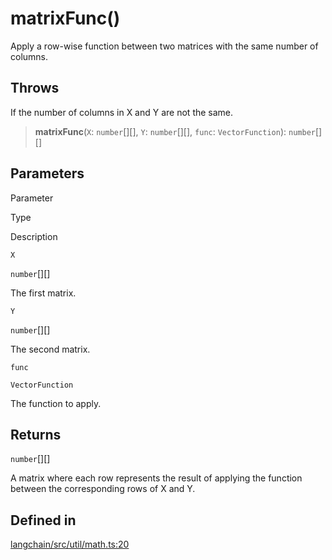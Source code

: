 matrixFunc()
============

Apply a row-wise function between two matrices with the same number of columns.

Throws[](#throws "Direct link to Throws")
------------------------------------------

If the number of columns in X and Y are not the same.

> **matrixFunc**(`X`: `number`\[\]\[\], `Y`: `number`\[\]\[\], `func`: `VectorFunction`): `number`\[\]\[\]

Parameters[](#parameters "Direct link to Parameters")
------------------------------------------------------

Parameter

Type

Description

`X`

`number`\[\]\[\]

The first matrix.

`Y`

`number`\[\]\[\]

The second matrix.

`func`

`VectorFunction`

The function to apply.

Returns[](#returns "Direct link to Returns")
---------------------------------------------

`number`\[\]\[\]

A matrix where each row represents the result of applying the function between the corresponding rows of X and Y.

Defined in[](#defined-in "Direct link to Defined in")
------------------------------------------------------

[langchain/src/util/math.ts:20](https://github.com/hwchase17/langchainjs/blob/1c1274d/langchain/src/util/math.ts#L20)